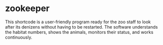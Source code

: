 # zookeeper
This shortcode is a user-friendly program ready for the zoo staff to look after its denizens without having to be restarted. 
The software understands the habitat numbers, shows the animals, monitors their status, and works continuously.
